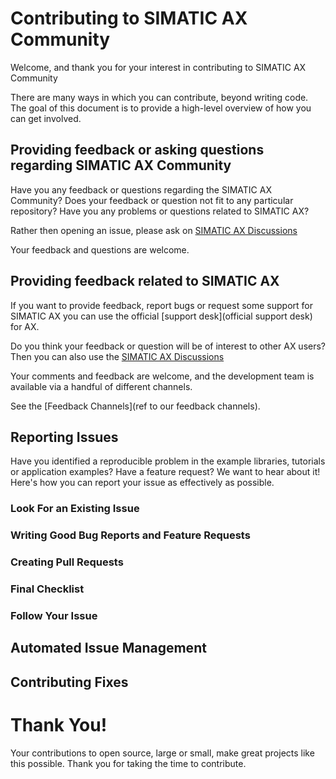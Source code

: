 # Contributing to SIMATIC AX Community

Welcome, and thank you for your interest in contributing to SIMATIC AX Community

There are many ways in which you can contribute, beyond writing code. The goal of this document is to provide a high-level overview of how you can get involved.

## Providing feedback or asking questions regarding SIMATIC AX Community

Have you any feedback or questions regarding the SIMATIC AX Community?
Does your feedback or question not fit to any particular repository?
Have you any problems or questions related to SIMATIC AX?

Rather then opening an issue, please ask on [SIMATIC AX Discussions](https://github.com/orgs/AX-Showcase/discussions)

Your feedback and questions are welcome.

## Providing feedback related to SIMATIC AX

If you want to provide feedback, report bugs or request some support for SIMATIC AX you can use the official [support desk](official support desk) for AX.

Do you think your feedback or question will be of interest to other AX users? Then you can also use the [SIMATIC AX Discussions](https://github.com/orgs/AX-Showcase/discussions)

Your comments and feedback are welcome, and the development team is available via a handful of different channels.

See the [Feedback Channels](ref to our feedback channels).

## Reporting Issues

Have you identified a reproducible problem in the example libraries, tutorials or application examples? Have a feature request? We want to hear about it! Here's how you can report your issue as effectively as possible.

### Look For an Existing Issue

### Writing Good Bug Reports and Feature Requests

### Creating Pull Requests

### Final Checklist

### Follow Your Issue

## Automated Issue Management

## Contributing Fixes

# Thank You!

Your contributions to open source, large or small, make great projects like this possible. Thank you for taking the time to contribute.